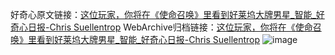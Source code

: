 好奇心原文链接：[这位玩家，你将在《使命召唤》里看到好莱坞大牌男星_智能_好奇心日报-Chris Suellentrop](https://www.qdaily.com/articles/3260.html)
WebArchive归档链接：[这位玩家，你将在《使命召唤》里看到好莱坞大牌男星_智能_好奇心日报-Chris Suellentrop](http://web.archive.org/web/20190623151747/https://www.qdaily.com/articles/3260.html)
![image](http://ww3.sinaimg.cn/large/007d5XDply1g3v6vyuz78j30u068d4qq)
